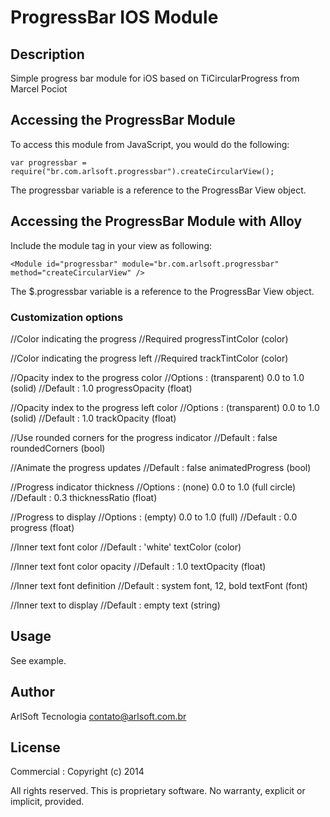 # ProgressBar IOS Module

## Description

Simple progress bar module for iOS based on TiCircularProgress from Marcel Pociot

## Accessing the ProgressBar Module

To access this module from JavaScript, you would do the following:

    var progressbar = require("br.com.arlsoft.progressbar").createCircularView();

The progressbar variable is a reference to the ProgressBar View object.

## Accessing the ProgressBar Module with Alloy

Include the module tag in your view as following:

	<Module id="progressbar" module="br.com.arlsoft.progressbar" method="createCircularView" />

The $.progressbar variable is a reference to the ProgressBar View object.

### Customization options

//Color indicating the progress
//Required
progressTintColor (color)

//Color indicating the progress left
//Required
trackTintColor (color)

//Opacity index to the progress color
//Options : (transparent) 0.0 to 1.0 (solid)
//Default : 1.0
progressOpacity (float)

//Opacity index to the progress left color
//Options : (transparent) 0.0 to 1.0 (solid)
//Default : 1.0
trackOpacity (float)

//Use rounded corners for the progress indicator
//Default : false
roundedCorners (bool)

//Animate the progress updates
//Default : false
animatedProgress (bool)

//Progress indicator thickness
//Options : (none) 0.0 to 1.0 (full circle)
//Default : 0.3
thicknessRatio (float)

//Progress to display
//Options : (empty) 0.0 to 1.0 (full)
//Default : 0.0
progress (float)

//Inner text font color
//Default : 'white'
textColor (color)

//Inner text font color opacity
//Default : 1.0
textOpacity (float)

//Inner text font definition
//Default : system font, 12, bold
textFont (font)

//Inner text to display
//Default : empty
text (string)

## Usage

See example.

## Author

ArlSoft Tecnologia
contato@arlsoft.com.br

## License

Commercial : Copyright (c) 2014

All rights reserved.
This is proprietary software.
No warranty, explicit or implicit, provided.